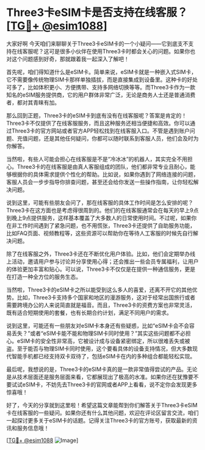 # Three3卡eSIM卡是否支持在线客服？[[TG💪+ @esim1088](https://t.me/s/esim1088)]

大家好啊 今天咱们来聊聊关于Three3卡eSIM卡的一个小疑问——它到底支不支持在线客服呢？这可是很多小伙伴在使用Three3卡时都会关心的问题。如果你也对这个问题感到好奇，那就跟着我一起深入了解吧！

首先呢，咱们得知道什么是eSIM卡。简单来说，eSIM卡就是一种嵌入式SIM卡，它不需要像传统物理SIM卡那样单独插拔，而是直接集成到设备里。这种卡的好处可多了，比如体积更小、方便携带、支持多网络切换等等。而Three3卡作为一款知名的eSIM服务提供商，它的用户群体非常广泛，无论是商务人士还是普通消费者，都对其青睐有加。

那么回到正题，Three3卡的eSIM卡到底有没有在线客服呢？答案是肯定的！Three3卡不仅提供了在线客服服务，而且这种服务还相当便捷和高效。你可以通过Three3卡的官方网站或者官方APP轻松找到在线客服入口。不管是遇到账户问题、充值问题，还是其他任何疑问，你都可以随时联系到客服人员，他们会及时为你解答。

当然啦，有些人可能会担心在线客服是不是“冷冰冰”的机器人，其实完全不用担心。Three3卡的在线客服是由真人客服组成的团队，他们都非常专业且耐心，能够根据你的具体需求提供个性化的帮助。比如说，如果你遇到了网络连接的问题，客服人员会一步步指导你排查问题，甚至还会给你发送一些操作指南，让你轻松解决问题。

说到这里，可能有些朋友会问了，那在线客服的具体工作时间是怎么安排的呢？Three3卡在这方面也是考虑得很周到的。他们的在线客服通常会在每天的早上9点到晚上9点提供服务，这样基本覆盖了大多数人的日常使用时间。不过呢，如果你在非工作时间遇到了紧急问题，也不用慌张，Three3卡还提供了自助服务功能，比如FAQ页面、视频教程等，这些资源可以帮助你在等待人工客服的时候先自行解决问题。

除了在线客服之外，Three3卡还在不断优化用户体验。比如，他们会定期举办线上活动，邀请用户参与讨论并分享使用心得；还会推出一些会员专属福利，让用户的体验更加丰富和贴心。可以说，Three3卡不仅仅是在提供一种通信服务，更是在打造一种全方位的服务生态。

当然啦，Three3卡的eSIM卡之所以能受到这么多人的喜爱，还离不开它的其他优势。比如，Three3卡支持多个国家和地区的漫游服务，这对于经常出国旅行或者需要跨境办公的人来说简直就是福音。而且，Three3卡的资费方案也非常灵活，既有适合短期使用的套餐，也有长期合约计划，满足不同用户的需求。

说到这里，可能还有一些朋友对eSIM卡本身还有些疑惑，比如“eSIM卡会不会容易丢失？”或者“eSIM卡能不能和物理SIM卡同时使用？”其实这些问题都不必担心。eSIM卡的安全性非常高，它被设计成与设备紧密绑定，所以很难丢失或被盗。至于能否与物理SIM卡同时使用，这个要看具体的设备支持情况，但大多数现代智能手机都已经支持双卡双待了，包括eSIM卡在内的多种组合都能轻松实现。

最后呢，我想说的是，Three3卡的eSIM卡真的是一款非常值得尝试的产品。无论是从技术层面还是服务层面来看，它都展现出了极高的水准。如果你还在犹豫要不要试试eSIM卡，不妨先去Three3卡的官网或者APP上看看，说不定你会发现更多惊喜哦！

好了，今天的分享就到这里啦！希望这篇文章能帮到你们解答关于Three3卡eSIM卡在线客服的一些疑问。如果你还有什么其他问题，欢迎在评论区留言交流，咱们一起探讨更多关于eSIM卡的话题。记得关注Three3卡的官方账号，获取最新的资讯和服务信息哦！

[[TG💪+ @esim1088](https://t.me/s/esim1088) ![Image](https://i.postimg.cc/4NQfJmqS/Snipaste-2025-05-13-00-14-12.png)]